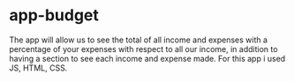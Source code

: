 # app-budget
The app will allow us to see the total of all income and expenses with a percentage of your expenses with respect to all our income, in addition to having a section to see each income and expense made. For this app  i used JS, HTML, CSS.
